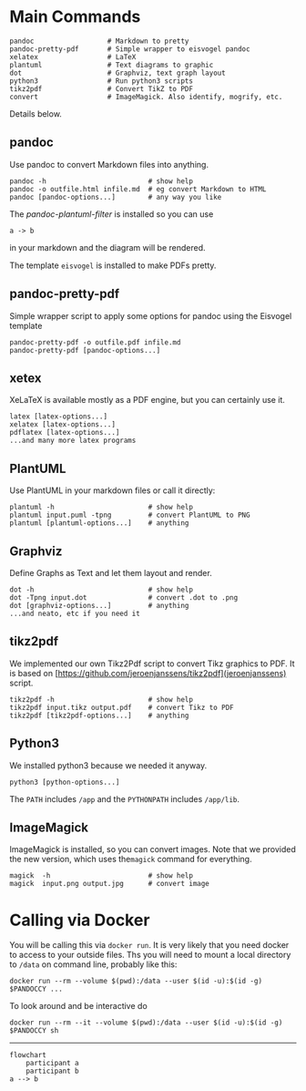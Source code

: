# Main Commands

    pandoc                  # Markdown to pretty
    pandoc-pretty-pdf       # Simple wrapper to eisvogel pandoc
    xelatex                 # LaTeX
    plantuml                # Text diagrams to graphic
    dot                     # Graphviz, text graph layout
    python3                 # Run python3 scripts
    tikz2pdf                # Convert TikZ to PDF
    convert                 # ImageMagick. Also identify, mogrify, etc.

  Details below.

## pandoc
  Use pandoc to convert Markdown files into anything.

    pandoc -h                         # show help
    pandoc -o outfile.html infile.md  # eg convert Markdown to HTML
    pandoc [pandoc-options...]        # any way you like

  The *pandoc-plantuml-filter* is installed so you can use

   ```plantuml
   a -> b
   ```
  in your markdown and the diagram will be rendered.

  The template `eisvogel` is installed to make PDFs pretty.

## pandoc-pretty-pdf
  Simple wrapper script to apply some options for pandoc
  using the Eisvogel template

    pandoc-pretty-pdf -o outfile.pdf infile.md
    pandoc-pretty-pdf [pandoc-options...]

## xetex
  XeLaTeX is available mostly as a PDF engine, but you can certainly use it. 

    latex [latex-options...]
    xelatex [latex-options...]
    pdflatex [latex-options...]
    ...and many more latex programs

## PlantUML
  Use PlantUML in your markdown files or call it directly:
  
    plantuml -h                       # show help
    plantuml input.puml -tpng         # convert PlantUML to PNG
    plantuml [plantuml-options...]    # anything

## Graphviz
  Define Graphs as Text and let them layout and render.
  
    dot -h                            # show help
    dot -Tpng input.dot               # convert .dot to .png
    dot [graphviz-options...]         # anything
    ...and neato, etc if you need it

## tikz2pdf
  We implemented our own Tikz2Pdf script to convert Tikz graphics to PDF.
  It is based on [https://github.com/jeroenjanssens/tikz2pdf](jeroenjanssens) script.

    tikz2pdf -h                       # show help
    tikz2pdf input.tikz output.pdf    # convert Tikz to PDF
    tikz2pdf [tikz2pdf-options...]    # anything

## Python3
  We installed python3 because we needed it anyway.
  
    python3 [python-options...]

  The `PATH` includes `/app` and the `PYTHONPATH` includes `/app/lib`.

## ImageMagick
  ImageMagick is installed, so you can convert images.
  Note that we provided the new version, which uses the`magick` 
  command for everything.

    magick  -h                        # show help
    magick  input.png output.jpg      # convert image

# Calling via Docker

  You will be calling this via `docker run`. It is very likely that
  you need docker to access to your outside files. Ths you will need
  to mount a local directory to `/data` on command line, probably like this:

    docker run --rm --volume $(pwd):/data --user $(id -u):$(id -g) $PANDOCCY ...

  To look around and be interactive do

    docker run --rm --it --volume $(pwd):/data --user $(id -u):$(id -g) $PANDOCCY sh

----



```mermaid
flowchart
    participant a
    participant b
a --> b


```